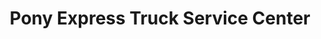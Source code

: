 ---
title: "Pony Express Truck Service Center"
url: /marshall/pony-express-truck-service-center/
shop: Autowerkstatt
---